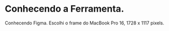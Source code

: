 # Conhecendo a Ferramenta.
Conhecendo Figma. Escolhi o frame do MacBook Pro 16, 1728 x 1117 pixels.
